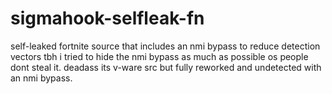 # sigmahook-selfleak-fn
self-leaked fortnite source that includes an nmi bypass to reduce detection vectors
tbh i tried to hide the nmi bypass as much as possible os people dont steal it.
deadass its v-ware src but fully reworked and undetected with an nmi bypass.
